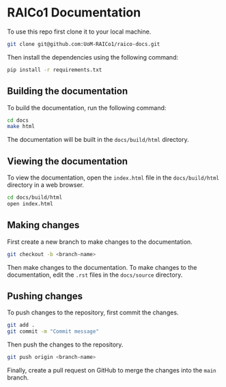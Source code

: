 # RAICo1 Documentation

To use this repo first clone it to your local machine.

```bash
git clone git@github.com:UoM-RAICo1/raico-docs.git
```

Then install the dependencies using the following command:

```bash
pip install -r requirements.txt
```


## Building the documentation

To build the documentation, run the following command:

```bash
cd docs
make html
```

The documentation will be built in the `docs/build/html` directory.

## Viewing the documentation

To view the documentation, open the `index.html` file in the `docs/build/html` directory in a web browser.

```bash
cd docs/build/html
open index.html
```

## Making changes

First create a new branch to make changes to the documentation.

```bash
git checkout -b <branch-name>
```

Then make changes to the documentation.
To make changes to the documentation, edit the `.rst` files in the `docs/source` directory. 

## Pushing changes

To push changes to the repository, first commit the changes.

```bash
git add .
git commit -m "Commit message"
```

Then push the changes to the repository.

```bash
git push origin <branch-name>
```

Finally, create a pull request on GitHub to merge the changes into the `main` branch.

```



